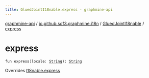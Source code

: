 ```yaml
---
title: GluedJointI18nable.express - graphmine-api
---
```


[graphmine-api](../../index.html) / [io.github.sof3.graphmine.i18n](../index.html) / [GluedJointI18nable](index.html) / [express](./express.html)

# express

`fun express(locale: `[`String`](https://kotlinlang.org/api/latest/jvm/stdlib/kotlin/-string/index.html)`): `[`String`](https://kotlinlang.org/api/latest/jvm/stdlib/kotlin/-string/index.html)

Overrides [I18nable.express](../-i18nable/express.html)

